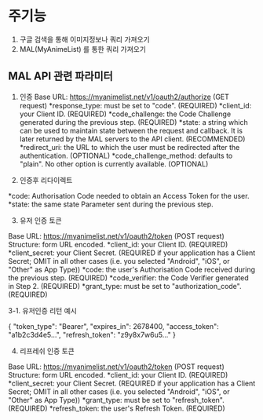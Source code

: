 # 주기능

1. 구글 검색을 통해 이미지정보나 쿼리 가져오기
2. MAL(MyAnimeList) 를 통한 쿼리 가져오기 



## MAL API 관련 파라미터 ##

1. 인증
Base URL: https://myanimelist.net/v1/oauth2/authorize (GET request)
*response_type: must be set to "code". (REQUIRED)
*client_id: your Client ID. (REQUIRED)
*code_challenge: the Code Challenge generated during the previous step. (REQUIRED)
*state: a string which can be used to maintain state between the request and callback. It is later returned by the MAL servers to the API client. (RECOMMENDED)
*redirect_uri: the URL to which the user must be redirected after the authentication. (OPTIONAL)
*code_challenge_method: defaults to "plain". No other option is currently available. (OPTIONAL)


2. 인증후 리다이렉트

*code: Authorisation Code needed to obtain an Access Token for the user.
*state: the same state Parameter sent during the previous step.

3. 유저 인증 토큰

Base URL: https://myanimelist.net/v1/oauth2/token (POST request)
Structure: form URL encoded.
*client_id: your Client ID. (REQUIRED)
*client_secret: your Client Secret. (REQUIRED if your application has a Client Secret; OMIT in all other cases (i.e. you selected "Android", "iOS", or "Other" as App Type))
*code: the user's Authorisation Code received during the previous step. (REQUIRED)
*code_verifier: the Code Verifier generated in Step 2. (REQUIRED)
*grant_type: must be set to "authorization_code". (REQUIRED)


3-1. 유저인증 리턴 예시

{
    "token_type":    "Bearer",
    "expires_in":    2678400,
    "access_token":  "a1b2c3d4e5...",
    "refresh_token": "z9y8x7w6u5..."
}


4. 리프레쉬 인증 토큰

Base URL: https://myanimelist.net/v1/oauth2/token (POST request)
Structure: form URL encoded.
*client_id: your Client ID. (REQUIRED)
*client_secret: your Client Secret. (REQUIRED if your application has a Client Secret; OMIT in all other cases (i.e. you selected "Android", "iOS", or "Other" as App Type))
*grant_type: must be set to "refresh_token". (REQUIRED)
*refresh_token: the user's Refresh Token. (REQUIRED)

